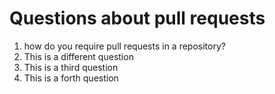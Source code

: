 # Questions about pull requests

1. how do you require pull requests in a repository?
2. This is a different question
3. This is a third question
4. This is a forth question
